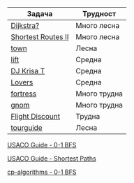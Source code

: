 | Задача | Трудност |
| ------- | ------- |
| [Dijkstra?](https://codeforces.com/contest/20/problem/C) | Много лесна |
| [Shortest Routes II](https://cses.fi/problemset/task/1672) | Много лесна |
| [town](https://arena.infosbg.com/#/catalog/192/problem/100458) | Лесна |
| [lift](https://arena.olimpiici.com/#/catalog/245/problem/100680) | Средна |
| [DJ Krisa T](https://action.informatika.bg/problems/151) | Средна |
| [Lovers](https://action.informatika.bg/problems/100) | Средна |
| [fortress](https://arena.infosbg.com/#/catalog/411/problem/101114) | Много трудна |
| [gnom](https://arena.olimpiici.com/#/catalog/569/problem/101407) | Много трудна |
| [Flight Discount](https://cses.fi/problemset/task/1195) | Трудна |
| [tourguide](https://arena.infosbg.com/#/catalog/458/problem/101251) | Лесна |

[USACO Guide - 0-1 BFS](https://usaco.guide/gold/unweighted-shortest-paths?lang=cpp)

[USACO Guide - Shortest Paths](https://usaco.guide/gold/shortest-paths?lang=cpp)

[cp-algorithms - 0-1 BFS](https://cp-algorithms.com/graph/01_bfs.html)
